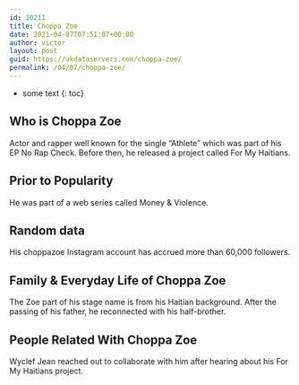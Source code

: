 ```yaml
---
id: 10211
title: Choppa Zoe
date: 2021-04-07T07:51:07+00:00
author: victor
layout: post
guid: https://ukdataservers.com/choppa-zoe/
permalink: /04/07/choppa-zoe/
---
```


* some text
{: toc}


## Who is Choppa Zoe



Actor and rapper well known for the single &#8220;Athlete&#8221; which was part of his EP No Rap Check. Before then, he released a project called For My Haitians.

                
                
                
## Prior to Popularity



He was part of a web series called Money & Violence.

                
                
                
## Random data



His choppazoe Instagram account has accrued more than 60,000 followers.

                
                
                
## Family & Everyday Life of Choppa Zoe



The Zoe part of his stage name is from his Haitian background. After the passing of his father, he reconnected with his half-brother.

                
                
                
## People Related With Choppa Zoe



Wyclef Jean reached out to collaborate with him after hearing about his For My Haitians project.

                
              
            
          
          
          
